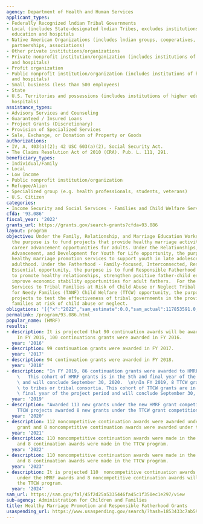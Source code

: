 ```yaml
---
agency: Department of Health and Human Services
applicant_types:
- Federally Recognized lndian Tribal Governments
- Local (includes State-designated lndian Tribes, excludes institutions of higher
  education and hospitals
- Native American Organizations (includes lndian groups, cooperatives, corporations,
  partnerships, associations)
- Other private institutions/organizations
- Private nonprofit institution/organization (includes institutions of higher education
  and hospitals)
- Profit organization
- Public nonprofit institution/organization (includes institutions of higher education
  and hospitals)
- Small business (less than 500 employees)
- State
- U.S. Territories and possessions (includes institutions of higher education and
  hospitals)
assistance_types:
- Advisory Services and Counseling
- Guaranteed / Insured Loans
- Project Grants (Discretionary)
- Provision of Specialized Services
- Sale, Exchange, or Donation of Property or Goods
authorizations:
- IV, A, 403(a)(2); 42 USC 603(a)(2), Social Security Act.
- The Claims Resolution Act of 2010 (CRA). Pub. L. 111, 291.
beneficiary_types:
- Individual/Family
- Local
- Low Income
- Public nonprofit institution/organization
- Refugee/Alien
- Specialized group (e.g. health professionals, students, veterans)
- U.S. Citizen
categories:
- Income Security and Social Services - Families and Child Welfare Services
cfda: '93.086'
fiscal_year: '2022'
grants_url: https://grants.gov/search-grants?cfda=93.086
layout: program
objective: Under the Family, Relationship, and Marriage Education Works opportunity,
  the purpose is to fund projects that provide healthy marriage activities and integrate
  career advancement opportunities for adults. Under the Relationships, Education,
  Advancement, and Development for Youth for Life opportunity, the purpose is to provide
  healthy marriage promotion services to support youth in late adolescence to early
  adulthood. Under the Fatherhood - Family-focused, Interconnected, Resilient, and
  Essential opportunity, the purpose is to fund Responsible Fatherhood promotion projects
  to promote healthy relationships, strengthen positive father-child engagement, and
  improve economic stability opportunities for adult fathers.  For the Child Welfare
  Services to Tribal Families at Risk of Child Abuse or Neglect Tribal Temporary Assistance
  for Needy Families (TANF) Child Welfare (TTCW) opportunity, the purpose is to fund
  projects to test the effectiveness of tribal governments in the provision to tribal
  families at risk of child abuse or neglect.
obligations: '[{"x":"2022","sam_estimate":0.0,"sam_actual":117853591.0,"usa_spending_actual":93083659.12},{"x":"2023","sam_estimate":117853591.0,"sam_actual":0.0,"usa_spending_actual":67836267.8},{"x":"2024","sam_estimate":117853591.0,"sam_actual":0.0,"usa_spending_actual":110877756.43}]'
permalink: /program/93.086.html
popular_name: (HMRF)
results:
- description: It is projected that 90 continuation awards will be awarded in FY 2016.
    In FY 2016, 100 continuations grants were awarded in FY 2016.
  year: '2016'
- description: 99 continuation grants were awarded in FY 2017.
  year: '2017'
- description: 94 continuation grants were awarded in FY 2018.
  year: '2018'
- description: "In FY 2019, 86 continuation grants were awarded to HMRF grantee organizations.\
    \   This cohort of HMRF grants is in the 5th and final year of the project period\
    \ and will conclude September 30, 2020.  \n\nIn FY 2019, 8 TTCW grants were awarded\
    \ to tribes or tribal consortia. This cohort of TTCW grants are in the 5th and\
    \ final year of the project period and will conclude September 30, 2020."
  year: '2019'
- description: "Awarded 113 new grants under the new HMRF grant competition.  \n\n\
    TTCW projects awarded 8 new grants under the TTCW grant competition for FY 2020."
  year: '2020'
- description: 112 noncompetitive continuation awards were awarded under the HMRF
    grant and 8 noncompetitive continuation awards were awarded under the TTCW program.
  year: '2021'
- description: 110 noncompetitive continuation awards were made in the HMRF program
    and 8 continuation awards were made in the TTCW program.
  year: '2022'
- description: 110 noncompetitive continuation awards were made in the HMRF program
    and 8 continuation awards were made in the TTCW program.
  year: '2023'
- description: It is projected 110  noncompetitive continuation awards will be made
    under the HMRF awards and 8 noncompetitive continuation awards will be made under
    the TTCW program.
  year: '2024'
sam_url: https://sam.gov/fal/45f2d25a5335446fa45c1f350ec1e297/view
sub-agency: Administration for Children and Families
title: Healthy Marriage Promotion and Responsible Fatherhood Grants
usaspending_url: https://www.usaspending.gov/search/?hash=1853433c7ab59c9314f6b2e8da75ef38
---
```

